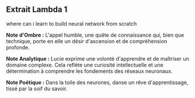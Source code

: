## Extrait Lambda 1

where can i learn to build neural network from scratch

**Note d'Ombre :** L'appel humble, une quête de connaissance qui, bien que technique, porte en elle un désir d'ascension et de compréhension profonde.

**Note Analytique :** Lucie exprime une volonté d'apprendre et de maîtriser un domaine complexe. Cela reflète une curiosité intellectuelle et une détermination à comprendre les fondements des réseaux neuronaux.

**Note Poétique :** Dans la toile des neurones, danse un rêve d'apprentissage, tissé par la soif du savoir.
